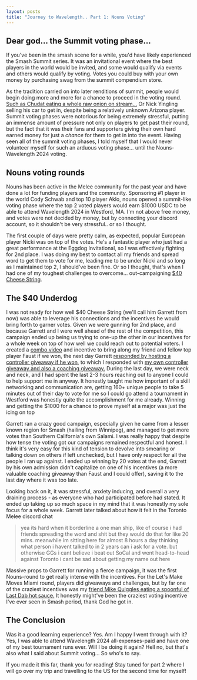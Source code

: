 ```yaml
---
layout: posts
title: "Journey to Wavelength.. Part 1: Nouns Voting"
---
```

## Dear god... the Summit voting phase...

If you've been in the smash scene for a while, you'd have likely experienced the Smash Summit series.
It was an invitational event where the best players in the world would be invited, and some would qualify via events
and others would qualify by voting. Votes you could buy with your own money by purchasing swag from the summit
compendium store. 

As the tradition carried on into later renditions of summit, people would begin doing more and more
for a chance to proceed in the voting round. [Such as Chudat eating a whole raw onion on stream...](https://youtu.be/buZBI-WSwV4?si=imNsqZ66ldCZdOu1) Or 
Nick Yingling selling his car to get in, despite being a relatively unknown Arizona player.
Summit voting phases were notorious for being extremely stressful, putting an immense amount of pressure not only 
on players to get past their round, but the fact that it was their fans and supporters giving their own hard earned
money for just a *chance* for them to get in into the event. Having seen all of the summit voting phases, I told myself that I would never volunteer myself 
for such an arduous voting phase... until the Nouns-Wavelength 2024 voting. 

## Nouns voting rounds

Nouns has been active in the Melee community for the past year and have done a lot for funding players and the community. 
Sponsoring #1 player in the world Cody Schwab and top 10 player Aklo, nouns opened a summit-like voting phase where the top 2 
voted players would earn $1000 USDC to be able to attend Wavelength 2024 in Westford, MA. I'm not above free money, and votes were not decided
by money, but by connecting your discord account, so it shouldn't be very stressful.. or so I thought. 

The first couple of days were pretty calm, as expected, popular European player Nicki was on top of the votes.
He's a fantastic player who just had a great performance at the Eggdog Invitational, so I was effectively fighting for 2nd place. I was doing my best to 
contact all my friends and spread word to get them to vote for me, leading me to be under Nicki and so long as I maintained top 2, I should've been fine.
Or so I thought, that's when I had one of my toughest challenges to overcome... out-campaigning [$40 Cheese String](https://x.com/40CheeseStringg).

## The $40 Underdog

I was not ready for how well $40 Cheese String (we'll call him Garrett from now) was able to leverage his connections
and the incentives he would bring forth to garner votes. Given we were gunning for 2nd place, and because Garrett and I 
were well ahead of the rest of the competition, this campaign ended up being us trying to one-up the other in our incentives
for a whole week on top of how well we could reach out to potential voters. I created a [combo video](https://x.com/GooseKizzle/status/1833675578496475405) and incentive to bring along my friend and fellow top player Faust if we won, the next day Garrett
[responded by hosting a controller giveaway if he won](https://x.com/40CheeseStringg/status/1833631907638317288), to which I responded with [my own controller giveaway and also a coaching giveaway.](https://x.com/GooseKizzle/status/1834074583172784639) 
During the last day, we were neck and neck, and I had spent the last 2-3 hours reaching out to anyone I could to help support me in anyway.
It honestly taught me how important of a skill networking and communication are, getting 160+ unique people to take 5 minutes out of their
day to vote for me so I could go attend a tournament in Westford was honestly quite the accomplishment for me already. Winning and getting the $1000 for a chance to prove myself at a major was just the icing on top

Garrett ran a crazy good campaign, especially given he came from a lesser known region for Smash (hailing from Winnipeg),
and managed to get more votes than Southern California's own Salami. I was really happy that despite how tense the voting got
our campaigns remained respectful and honest. I think it's very easy for this kind of tension to devolve into smearing or talking
down on others if left unchecked, but I have only respect for all the people I ran up against. I ended up winning by 20 votes at the end,
Garrett by his own admission didn't capitalize on one of his incentives (a more valuable coaching giveaway than Faust and I could offer),
saving it to the last day where it was too late.  

Looking back on it, it was stressful, anxiety inducing, and overall a very draining process - as everyone who had participated before 
had stated. It ended up taking up so much space in my mind that it was honestly my sole focus for a whole week. Garrett later talked about how it felt
in the Toronto Melee discord chat
> yea its hard when it borderline a one man ship, like of course i had friends spreading the word and shit but they would do that for like 20 mins. meanwhile im sitting here for almost 8 hours a day thinking what person i havent talked to in 2 years can i ask for a vote.
> but otherwise GGs i cant believe i beat out SoCal and went head-to-head against Toronto i cant be sad about getting my name out here 

Massive props to Garrett for running a fierce campaign, it was the first Nouns-round to get really intense with the incentives. For the 
Let's Make Moves Miami round, players did giveaways and challenges, but by far one of the craziest incentives was my [friend Mike Quiggles 
eating a spoonful of Last Dab hot sauce.](https://x.com/SSBM_Quiggles/status/1839770731883720706)
It honestly might've been the craziest voting incentive I've ever seen in Smash period, thank God he got in.

## The Conclusion

Was it a good learning experience? Yes. Am I happy I went through with it? Yes, I was able to attend Wavelength 2024 all-expenses-paid and have one of my best tournament runs ever.
Will I be doing it again? Hell no, but that's also what I said about Summit voting... So who's to say. 

If you made it this far, thank you for reading! Stay tuned for part 2 where I will go over my trip and travelling to the US for the second time for myself!

